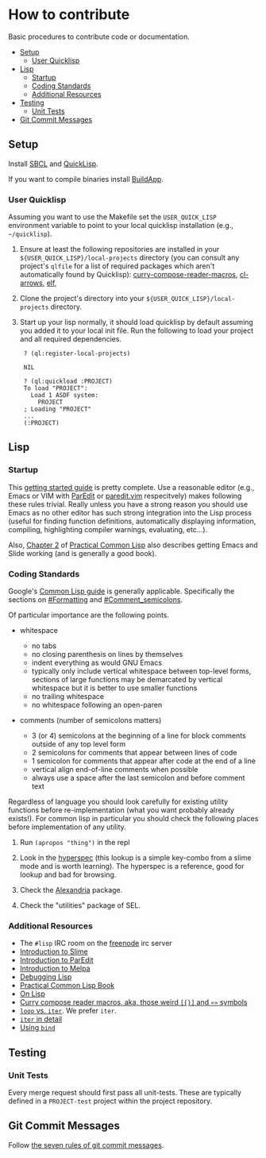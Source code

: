 # How to contribute

Basic procedures to contribute code or documentation.

- [Setup](#setup)
    - [User Quicklisp](#user-quicklisp)
- [Lisp](#lisp)
    - [Startup](#startup)
    - [Coding Standards](#coding-standards)
    - [Additional Resources](#additional-resources)
- [Testing](#testing)
    - [Unit Tests](#unit-tests)
- [Git Commit Messages](#commit-messages)

## Setup

Install [SBCL](http://www.sbcl.org/) and
[QuickLisp](https://www.quicklisp.org/beta/).

If you want to compile binaries install
[BuildApp](http://www.xach.com/lisp/buildapp/).

### User Quicklisp

Assuming you want to use the Makefile set the `USER_QUICK_LISP`
environment variable to point to your local quicklisp installation
(e.g., `~/quicklisp`).

1. Ensure at least the following repositories are installed in your
    `${USER_QUICK_LISP}/local-projects` directory (you can consult any
    project's `qlfile` for a list of required packages which aren't
    automatically found by Quicklisp):
    [curry-compose-reader-macros](https://github.com/eschulte/curry-compose-reader-macros.git),
    [cl-arrows](https://github.com/eschulte/cl-arrows),
    [elf](https://github.com/eschulte/elf),

2. Clone the project's directory into your
    `${USER_QUICK_LISP}/local-projects` directory.

3. Start up your lisp normally, it should load quicklisp by default
    assuming you added it to your local init file.  Run the following
    to load your project and all required dependencies.

        ? (ql:register-local-projects)

        NIL

        ? (ql:quickload :PROJECT)
        To load "PROJECT":
          Load 1 ASDF system:
            PROJECT
        ; Loading "PROJECT"
        ...
        (:PROJECT)

## Lisp

### Startup

This [getting started guide](http://cliki.net/Getting+Started) is
pretty complete.  Use a reasonable editor (e.g., Emacs or VIM with
[ParEdit](http://emacswiki.org/emacs/ParEdit) or
[paredit.vim](https://github.com/vim-scripts/paredit.vim)
respecitvely) makes following these rules trivial.  Really unless you
have a strong reason you should use Emacs as no other editor has such
strong integration into the Lisp process (useful for finding function
definitions, automatically displaying information, compiling,
highlighting compiler warnings, evaluating, etc...).

Also,
[Chapter 2](http://www.gigamonkeys.com/book/lather-rinse-repeat-a-tour-of-the-repl.html)
of [Practical Common Lisp](http://www.gigamonkeys.com/book/) also
describes getting Emacs and Slide working (and is generally a good
book).

### Coding Standards

Google's
[Common Lisp guide](http://google.github.io/styleguide/lispguide.xml)
is generally applicable.  Specifically the sections on
[#Formatting](http://google.github.io/styleguide/lispguide.xml#Formatting)
and
[#Comment_semicolons](http://google.github.io/styleguide/lispguide.xml?showone=Comment_semicolons#Comment_semicolons).

Of particular importance are the following points.

- whitespace 
    - no tabs
    - no closing parenthesis on lines by themselves
    - indent everything as would GNU Emacs
    - typically only include vertical whitespace between top-level
       forms, sections of large functions may be demarcated by vertical
       whitespace but it is better to use smaller functions
    - no trailing whitespace
    - no whitespace following an open-paren

- comments (number of semicolons matters)
    - 3 (or 4) semicolons at the beginning of a line for block comments
       outside of any top level form
    - 2 semicolons for comments that appear between lines of code
    - 1 semicolon for comments that appear after code at the end of a
       line
    - vertical align end-of-line comments when possible
    - always use a space after the last semicolon and before comment
       text

Regardless of language you should look carefully for existing utility
functions before re-implementation (what you want probably already
exists!).  For common lisp in particular you should check the
following places before implementation of any utility.

   1. Run `(apropos "thing")` in the repl

   2. Look in the
      [hyperspec](http://www.lispworks.com/documentation/HyperSpec/Front/)
      (this lookup is a simple key-combo from a slime mode and is
      worth learning).  The hyperspec is a reference, good for lookup
      and bad for browsing.

   3. Check the
      [Alexandria](https://common-lisp.net/project/alexandria/)
      package.

   4. Check the "utilities" package of SEL.

### Additional Resources

- The `#lisp` IRC room on the [freenode](https://freenode.net/) irc server
- [Introduction to Slime](http://www.cliki.net/slime-howto)
- [Introduction to ParEdit](https://www.emacswiki.org/emacs/ParEdit)
- [Introduction to Melpa](https://melpa.org/#/getting-started)
- [Debugging Lisp](http://malisper.me/2015/07/07/debugging-lisp-part-1-recompilation/)
- [Practical Common Lisp Book](http://www.gigamonkeys.com/book/)
- [On Lisp](https://www.csee.umbc.edu/courses/331/resources/lisp/onLisp/)
- [Curry compose reader macros, aka, those weird `[{}]` and `«»` symbols](https://github.com/eschulte/curry-compose-reader-macros)
- [`loop` vs. `iter`](https://sites.google.com/site/sabraonthehill/loop-v-iter#TOC-Collect). We prefer `iter`.
- [`iter` in detail](https://common-lisp.net/project/iterate/doc/index.html)
- [Using `bind`](https://common-lisp.net/project/metabang-bind/user-guide.html)

## Testing

### Unit Tests

Every merge request should first pass all unit-tests.  These are
typically defined in a `PROJECT-test` project within the project
repository.

## Git Commit Messages

Follow [the seven rules of git commit messages](https://chris.beams.io/posts/git-commit/#seven-rules).
